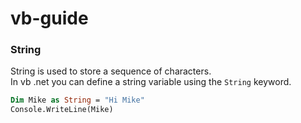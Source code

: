 # vb-guide

### String
String is used to store a sequence of characters.  
In vb .net you can define a string variable using the `String` keyword.

```vb
Dim Mike as String = "Hi Mike"
Console.WriteLine(Mike)
```
